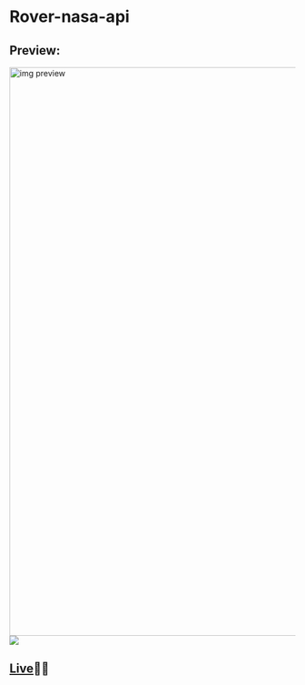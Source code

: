 # Rover-nasa-api


<h2>Preview:</h2>
<img alt="img preview" width="1000px" src="https://i.postimg.cc/3wVbV9JG/portada.png">
</img><img src="https://user-images.githubusercontent.com/68766599/128647738-148213e2-2f06-419b-bb69-5d9d7cda200c.png"></img>


[<h2>Live](https://esttiwar.github.io/rover-nasa-api/#title)🚀👾</h2>


